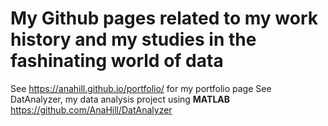 # My Github pages related to my work history and my studies in the fashinating world of data
See https://anahill.github.io/portfolio/ for my portfolio page
See DatAnalyzer, my data analysis project using **MATLAB** https://github.com/AnaHill/DatAnalyzer
